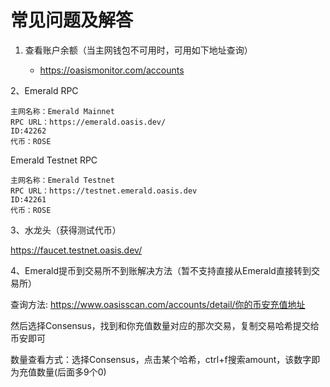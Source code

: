 # 常见问题及解答

1. 查看账户余额（当主网钱包不可用时，可用如下地址查询）

   - https://oasismonitor.com/accounts

2、Emerald RPC

```
主网名称：Emerald Mainnet
RPC URL：https://emerald.oasis.dev/
ID:42262
代币：ROSE
```

Emerald Testnet RPC

```
主网名称：Emerald Testnet
RPC URL：https://testnet.emerald.oasis.dev
ID:42261
代币：ROSE
```

3、水龙头（获得测试代币）

https://faucet.testnet.oasis.dev/

4、Emerald提币到交易所不到账解决方法（暂不支持直接从Emerald直接转到交易所）

查询方法: https://www.oasisscan.com/accounts/detail/你的币安充值地址

然后选择Consensus，找到和你充值数量对应的那次交易，复制交易哈希提交给币安即可

数量查看方式：选择Consensus，点击某个哈希，ctrl+f搜索amount，该数字即为充值数量(后面多9个0)

   

   
